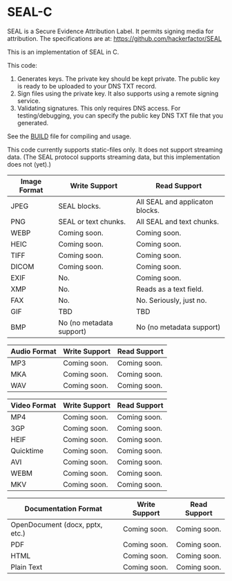 # SEAL-C
SEAL is a Secure Evidence Attribution Label. It permits signing media for attribution. The specifications are at: https://github.com/hackerfactor/SEAL

This is an implementation of SEAL in C.

This code:
1. Generates keys. The private key should be kept private. The public key is ready to be uploaded to your DNS TXT record.
2. Sign files using the private key. It also supports using a remote signing service.
3. Validating signatures. This only requires DNS access. For testing/debugging, you can specify the public key DNS TXT file that you generated.

See the [BUILD](BUILD.md) file for compiling and usage.

This code currently supports static-files only. It does not support streaming data. (The SEAL protocol supports streaming data, but this implementation does not (yet).)

|Image Format|Write Support|Read Support|
|------|-------------|------------|
|JPEG  |SEAL blocks.|All SEAL and applicaton blocks.|
|PNG   |SEAL or text chunks.|All SEAL and text chunks.|
|WEBP  |Coming soon.|Coming soon.|
|HEIC  |Coming soon.|Coming soon.|
|TIFF  |Coming soon.|Coming soon.|
|DICOM |Coming soon.|Coming soon.|
|EXIF  |No.|Coming soon.|
|XMP   |No.|Reads as a text field.|
|FAX   |No.|No. Seriously, just no.|
|GIF   |TBD|TBD|
|BMP   |No (no metadata support)|No (no metadata support)|

|Audio Format|Write Support|Read Support|
|------|-------------|------------|
|MP3   |Coming soon.|Coming soon.|
|MKA   |Coming soon.|Coming soon.|
|WAV   |Coming soon.|Coming soon.|

|Video Format|Write Support|Read Support|
|------|-------------|------------|
|MP4  |Coming soon.|Coming soon.|
|3GP  |Coming soon.|Coming soon.|
|HEIF  |Coming soon.|Coming soon.|
|Quicktime  |Coming soon.|Coming soon.|
|AVI   |Coming soon.|Coming soon.|
|WEBM  |Coming soon.|Coming soon.|
|MKV   |Coming soon.|Coming soon.|

|Documentation Format|Write Support|Read Support|
|------|-------------|------------|
|OpenDocument (docx, pptx, etc.)|Coming soon.|Coming soon.|
|PDF |Coming soon.|Coming soon.|
|HTML |Coming soon.|Coming soon.|
|Plain Text |Coming soon.|Coming soon.|

